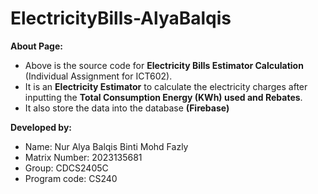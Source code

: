 # ElectricityBills-AlyaBalqis

**About Page:**
  
- Above is the source code for **Electricity Bills Estimator Calculation** (Individual Assignment for ICT602).  
- It is an **Electricity Estimator** to calculate the electricity charges after inputting the **Total Consumption Energy (KWh) used and Rebates**.
- It also store the data into the database **(Firebase)**

**Developed by:**
- Name: Nur Alya Balqis Binti Mohd Fazly
- Matrix Number: 2023135681
- Group: CDCS2405C
- Program code: CS240
